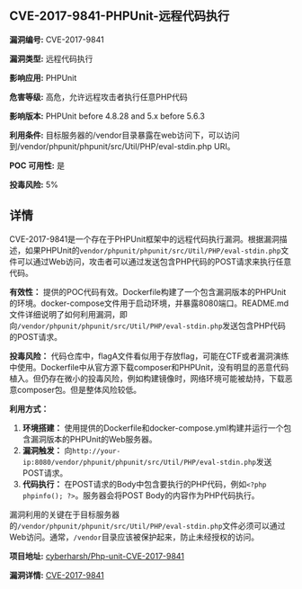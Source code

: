 ## CVE-2017-9841-PHPUnit-远程代码执行

**漏洞编号:** CVE-2017-9841

**漏洞类型:** 远程代码执行

**影响应用:** PHPUnit

**危害等级:** 高危，允许远程攻击者执行任意PHP代码

**影响版本:** PHPUnit before 4.8.28 and 5.x before 5.6.3

**利用条件:** 目标服务器的/vendor目录暴露在web访问下，可以访问到/vendor/phpunit/phpunit/src/Util/PHP/eval-stdin.php URI。

**POC 可用性:** 是

**投毒风险:** 5%

## 详情

CVE-2017-9841是一个存在于PHPUnit框架中的远程代码执行漏洞。根据漏洞描述，如果PHPUnit的`vendor/phpunit/phpunit/src/Util/PHP/eval-stdin.php`文件可以通过Web访问，攻击者可以通过发送包含PHP代码的POST请求来执行任意代码。

**有效性：** 提供的POC代码有效。Dockerfile构建了一个包含漏洞版本的PHPUnit的环境。docker-compose文件用于启动环境，并暴露8080端口。README.md文件详细说明了如何利用漏洞，即向`/vendor/phpunit/phpunit/src/Util/PHP/eval-stdin.php`发送包含PHP代码的POST请求。

**投毒风险：** 代码仓库中，flagA文件看似用于存放flag，可能在CTF或者漏洞演练中使用。Dockerfile中从官方源下载composer和PHPUnit，没有明显的恶意代码植入。但仍存在微小的投毒风险，例如构建镜像时，网络环境可能被劫持，下载恶意composer包。但是整体风险较低。

**利用方式：**
1.  **环境搭建：** 使用提供的Dockerfile和docker-compose.yml构建并运行一个包含漏洞版本的PHPUnit的Web服务器。
2.  **漏洞触发：** 向`http://your-ip:8080/vendor/phpunit/phpunit/src/Util/PHP/eval-stdin.php`发送POST请求。
3.  **代码执行：** 在POST请求的Body中包含要执行的PHP代码，例如`<?php phpinfo(); ?>`。服务器会将POST Body的内容作为PHP代码执行。

漏洞利用的关键在于目标服务器的`/vendor/phpunit/phpunit/src/Util/PHP/eval-stdin.php`文件必须可以通过Web访问。通常，`/vendor`目录应该被保护起来，防止未经授权的访问。

**项目地址:** [cyberharsh/Php-unit-CVE-2017-9841](https://github.com/cyberharsh/Php-unit-CVE-2017-9841)

**漏洞详情:** [CVE-2017-9841](https://nvd.nist.gov/vuln/detail/CVE-2017-9841)